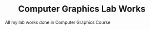 <h1 align = center>Computer Graphics Lab Works</h1>
<p align=justify>All my lab works done in Computer Graphics Course</p>
